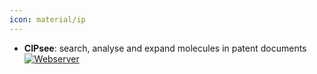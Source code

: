 ```yaml
---
icon: material/ip
---
```


- **CIPsee**: search, analyse and expand molecules in patent documents  
	[![Webserver](https://img.shields.io/badge/Webserver-offline-red?style=for-the-badge&logo=xamarin&logoColor=red)](https://cipsee.com/home) 
